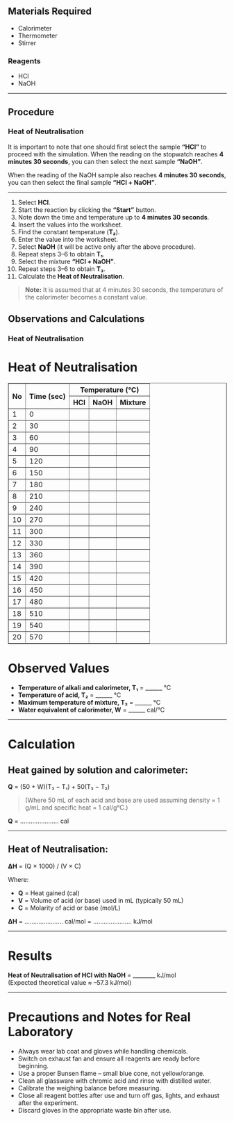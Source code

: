 
## Materials Required

- Calorimeter  
- Thermometer  
- Stirrer  

### Reagents

- HCl  
- NaOH  

---

## Procedure

### Heat of Neutralisation

It is important to note that one should first select the sample **“HCl”** to proceed with the simulation. When the reading on the stopwatch reaches **4 minutes 30 seconds**, you can then select the next sample **“NaOH”**.

When the reading of the NaOH sample also reaches **4 minutes 30 seconds**, you can then select the final sample **“HCl + NaOH”**.

---

1. Select **HCl**.  
2. Start the reaction by clicking the **“Start”** button.  
3. Note down the time and temperature up to **4 minutes 30 seconds**.  
4. Insert the values into the worksheet.  
5. Find the constant temperature (**T₂**).  
6. Enter the value into the worksheet.  
7. Select **NaOH** (it will be active only after the above procedure).  
8. Repeat steps 3–6 to obtain **T₁**.  
9. Select the mixture **“HCl + NaOH”**.  
10. Repeat steps 3–6 to obtain **T₃**.  
11. Calculate the **Heat of Neutralisation**.

> **Note:** It is assumed that at 4 minutes 30 seconds, the temperature of the calorimeter becomes a constant value.


## Observations and Calculations

### Heat of Neutralisation
# Heat of Neutralisation

<table border="1" cellpadding="5" cellspacing="0">
  <thead>
    <tr>
      <th rowspan="2">No</th>
      <th rowspan="2">Time (sec)</th>
      <th colspan="3">Temperature (°C)</th>
    </tr>
    <tr>
      <th>HCl</th>
      <th>NaOH</th>
      <th>Mixture</th>
    </tr>
  </thead>
  <tbody>
    <tr><td>1</td><td>0</td><td></td><td></td><td></td></tr>
    <tr><td>2</td><td>30</td><td></td><td></td><td></td></tr>
    <tr><td>3</td><td>60</td><td></td><td></td><td></td></tr>
    <tr><td>4</td><td>90</td><td></td><td></td><td></td></tr>
    <tr><td>5</td><td>120</td><td></td><td></td><td></td></tr>
    <tr><td>6</td><td>150</td><td></td><td></td><td></td></tr>
    <tr><td>7</td><td>180</td><td></td><td></td><td></td></tr>
    <tr><td>8</td><td>210</td><td></td><td></td><td></td></tr>
    <tr><td>9</td><td>240</td><td></td><td></td><td></td></tr>
    <tr><td>10</td><td>270</td><td></td><td></td><td></td></tr>
    <tr><td>11</td><td>300</td><td></td><td></td><td></td></tr>
    <tr><td>12</td><td>330</td><td></td><td></td><td></td></tr>
    <tr><td>13</td><td>360</td><td></td><td></td><td></td></tr>
    <tr><td>14</td><td>390</td><td></td><td></td><td></td></tr>
    <tr><td>15</td><td>420</td><td></td><td></td><td></td></tr>
    <tr><td>16</td><td>450</td><td></td><td></td><td></td></tr>
    <tr><td>17</td><td>480</td><td></td><td></td><td></td></tr>
    <tr><td>18</td><td>510</td><td></td><td></td><td></td></tr>
    <tr><td>19</td><td>540</td><td></td><td></td><td></td></tr>
    <tr><td>20</td><td>570</td><td></td><td></td><td></td></tr>
  </tbody>
</table>




# Observed Values

- **Temperature of alkali and calorimeter, T₁** = ______ °C  
- **Temperature of acid, T₂** = ______ °C  
- **Maximum temperature of mixture, T₃** = ______ °C  
- **Water equivalent of calorimeter, W** = ______ cal/°C  

---

# Calculation

## Heat gained by solution and calorimeter:

**Q** = (50 + W)(T₃ − T₁) + 50(T₃ − T₂)  

> (Where 50 mL of each acid and base are used assuming density = 1 g/mL and specific heat = 1 cal/g°C.)

**Q** = ...................... cal

---

## Heat of Neutralisation:

**ΔH** = (Q × 1000) / (V × C)  

Where:  
- **Q** = Heat gained (cal)  
- **V** = Volume of acid (or base) used in mL (typically 50 mL)  
- **C** = Molarity of acid or base (mol/L)  

**ΔH** = ...................... cal/mol = ...................... kJ/mol

---

# Results

**Heat of Neutralisation of HCl with NaOH** = ________ kJ/mol  
(Expected theoretical value ≈ –57.3 kJ/mol)

---

# Precautions and Notes for Real Laboratory

- Always wear lab coat and gloves while handling chemicals.  
- Switch on exhaust fan and ensure all reagents are ready before beginning.  
- Use a proper Bunsen flame – small blue cone, not yellow/orange.  
- Clean all glassware with chromic acid and rinse with distilled water.  
- Calibrate the weighing balance before measuring.  
- Close all reagent bottles after use and turn off gas, lights, and exhaust after the experiment.  
- Discard gloves in the appropriate waste bin after use.
